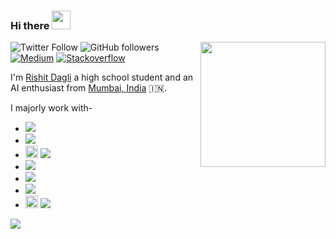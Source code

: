 ### Hi there <img src="https://github.com/Rishit-dagli/Rishit-dagli/blob/master/images/Hi.gif" width="30px">

<img align='right' src='https://github.com/Rishit-dagli/Rishit-dagli/blob/master/images/octocat-anime.gif' width='200"'>

![Twitter Follow](https://img.shields.io/twitter/follow/rishit_dagli?style=social)
![GitHub followers](https://img.shields.io/github/followers/Rishit-dagli?style=social)
[![Medium](https://github.com/Rishit-dagli/Rishit-dagli/blob/master/images/medium.svg)](https://medium.com/@rishit.dagli)
[![Stackoverflow](https://github.com/Rishit-dagli/Rishit-dagli/blob/master/images/stackoverflow.svg)](https://stackoverflow.com/users/11878567/rishit-dagli)

I'm [Rishit Dagli](https://www.rishit.tech) a high school student and an AI enthusiast from 
[Mumbai, India](https://www.google.com/maps/place/Rishit+Dagli/@19.2115497,72.8411235,15z/data=!4m5!3m4!1s0x0:0xf3ed3bb225394f3c!8m2!3d19.2115497!4d72.8411235) :india:.

I majorly work with-

- ![](https://github.com/Rishit-dagli/Rishit-dagli/blob/master/images/python.png)
- ![](https://github.com/Rishit-dagli/Rishit-dagli/blob/master/images/tensorflow.svg)
- <img src="https://github.com/Rishit-dagli/Rishit-dagli/blob/master/images/gcp.png" height="20px">  ![](https://img.shields.io/badge/%20-GCP-red)
- ![](https://github.com/Rishit-dagli/Rishit-dagli/blob/master/images/javascript.svg)
- ![](https://github.com/Rishit-dagli/Rishit-dagli/blob/master/images/node.svg)
- ![](https://github.com/Rishit-dagli/Rishit-dagli/blob/master/images/docker.svg)
- <img src="https://github.com/Rishit-dagli/Rishit-dagli/blob/master/images/android-logo.png" height="20px"> ![](https://img.shields.io/badge/%20-Android-brightgreen)

<img src="https://github-readme-stats.vercel.app/api?username=Rishit-dagli&&show_icons=true&title_color=ffffff&icon_color=bb2acf&text_color=daf7dc&bg_color=191919">

<!--
**Rishit-dagli/Rishit-dagli** is a ✨ _special_ ✨ repository because its `README.md` (this file) appears on your GitHub profile.

Here are some ideas to get you started:

- 🔭 I’m currently working on ...
- 🌱 I’m currently learning ...
- 👯 I’m looking to collaborate on ...
- 🤔 I’m looking for help with ...
- 💬 Ask me about ...
- 📫 How to reach me: ...
- 😄 Pronouns: ...
- ⚡ Fun fact: ...
-->

